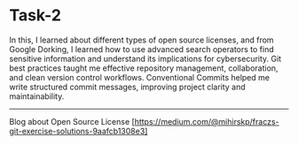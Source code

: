 # Task-2

In this, I learned about different types of open source licenses, and from Google Dorking, I learned how to use advanced search operators to find sensitive information and understand its implications for cybersecurity. 
Git best practices taught me effective repository management, collaboration, and clean version control workflows. 
Conventional Commits helped me write structured commit messages, improving project clarity and maintainability.

---
Blog about Open Source License [https://medium.com/@mihirskp/fraczs-git-exercise-solutions-9aafcb1308e3]
